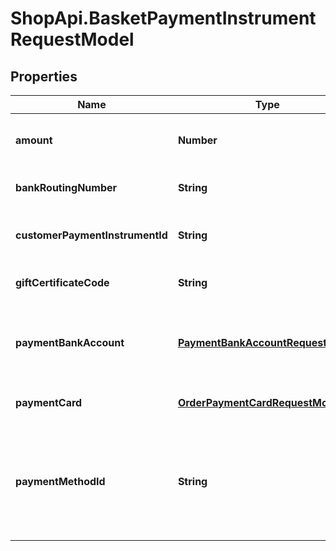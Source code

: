 # ShopApi.BasketPaymentInstrumentRequestModel

## Properties
Name | Type | Description | Notes
------------ | ------------- | ------------- | -------------
**amount** | **Number** | The payment transaction amount. | [optional] 
**bankRoutingNumber** | **String** | The bank routing number. | [optional] 
**customerPaymentInstrumentId** | **String** | The id of a customer payment instrument. | [optional] 
**giftCertificateCode** | **String** | The gift certificate code. | [optional] 
**paymentBankAccount** | [**PaymentBankAccountRequestModel**](PaymentBankAccountRequestModel.md) | The payment bank account request data. | [optional] 
**paymentCard** | [**OrderPaymentCardRequestModel**](OrderPaymentCardRequestModel.md) | The payment card. | [optional] 
**paymentMethodId** | **String** | The payment method id. Optional if a customer payment instrument id is specified. | [optional] 



